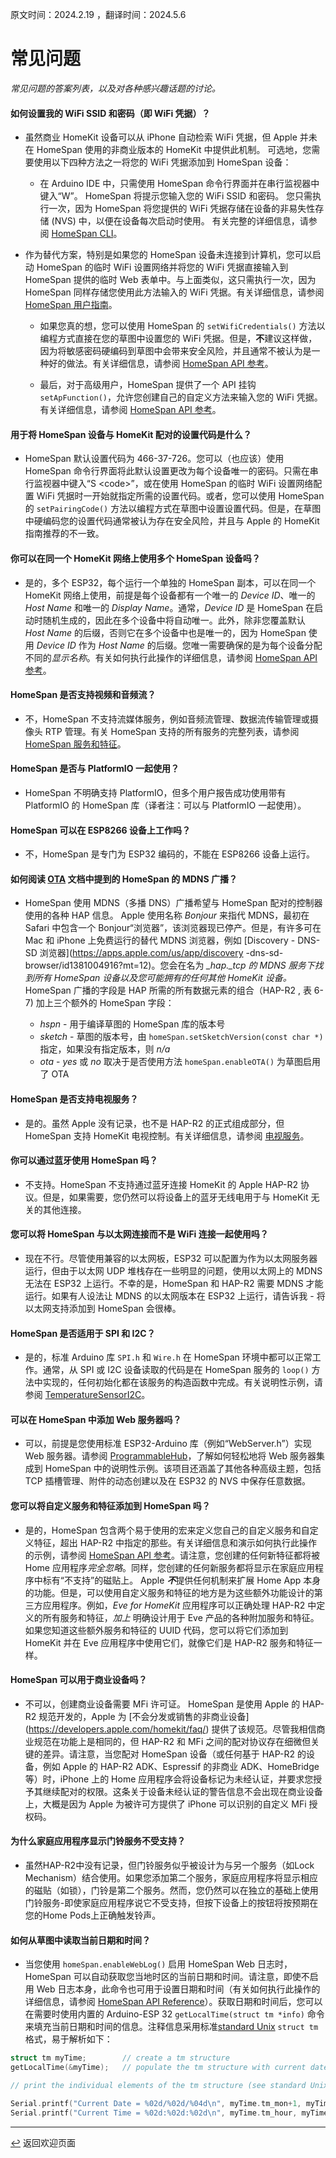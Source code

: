 原文时间：2024.2.19 ，翻译时间：2024.5.6

# 常见问题

*常见问题的答案列表，以及对各种感兴趣话题的讨论。*

#### 如何设置我的 WiFi SSID 和密码（即 WiFi 凭据）？

* 虽然商业 HomeKit 设备可以从 iPhone 自动检索 WiFi 凭据，但 Apple 并未在 HomeSpan 使用的非商业版本的 HomeKit 中提供此机制。 可选地，您需要使用以下四种方法之一将您的 WiFi 凭据添加到 HomeSpan 设备：

   * 在 Arduino IDE 中，只需使用 HomeSpan 命令行界面并在串行监视器中键入“W”。 HomeSpan 将提示您输入您的 WiFi SSID 和密码。 您只需执行一次，因为 HomeSpan 将您提供的 WiFi 凭据存储在设备的非易失性存储 (NVS) 中，以便在设备每次启动时使用。 有关完整的详细信息，请参阅 [HomeSpan CLI](CLI.md)。
  
* 作为替代方案，特别是如果您的 HomeSpan 设备未连接到计算机，您可以启动 HomeSpan 的临时 WiFi 设置网络并将您的 WiFi 凭据直接输入到 HomeSpan 提供的临时 Web 表单中。与上面类似，这只需执行一次，因为 HomeSpan 同样存储您使用此方法输入的 WiFi 凭据。有关详细信息，请参阅 [HomeSpan 用户指南](UserGuide.md#setting-homespans-wifi-credentials-and-setup-code)。

  * 如果您真的想，您可以使用 HomeSpan 的 `setWifiCredentials()` 方法以编程方式直接在您的草图中设置您的 WiFi 凭据。但是，**不**建议这样做，因为将敏感密码硬编码到草图中会带来安全风险，并且通常不被认为是一种好的做法。有关详细信息，请参阅 [HomeSpan API 参考](Reference.md)。

  * 最后，对于高级用户，HomeSpan 提供了一个 API 挂钩 `setApFunction()`，允许您创建自己的自定义方法来输入您的 WiFi 凭据。有关详细信息，请参阅 [HomeSpan API 参考](Reference.md)。

#### 用于将 HomeSpan 设备与 HomeKit 配对的设置代码是什么？

* HomeSpan 默认设置代码为 466-37-726。您可以（也应该）使用 HomeSpan 命令行界面将此默认设置更改为每个设备唯一的密码。只需在串行监视器中键入“S \<code\>”，或在使用 HomeSpan 的临时 WiFi 设置网络配置 WiFi 凭据时一开始就指定所需的设置代码。或者，您可以使用 HomeSpan 的 `setPairingCode()` 方法以编程方式在草图中设置设置代码。但是，在草图中硬编码您的设置代码通常被认为存在安全风险，并且与 Apple 的 HomeKit 指南推荐的不一致。

#### 你可以在同一个 HomeKit 网络上使用多个 HomeSpan 设备吗？

* 是的，多个 ESP32，每个运行一个单独的 HomeSpan 副本，可以在同一个 HomeKit 网络上使用，前提是每个设备都有一个唯一的 *Device ID*、唯一的 *Host Name* 和唯一的 *Display Name*。通常，*Device ID* 是 HomeSpan 在启动时随机生成的，因此在多个设备中将自动唯一。此外，除非您覆盖默认 *Host Name* 的后缀，否则它在多个设备中也是唯一的，因为 HomeSpan 使用 *Device ID* 作为 *Host Name* 的后缀。您唯一需要确保的是为每个设备分配不同的*显示名称*。有关如何执行此操作的详细信息，请参阅 [HomeSpan API 参考](https://github.com/HomeSpan/HomeSpan/blob/master/docs/Reference.md)。

#### HomeSpan 是否支持视频和音频流？

* 不，HomeSpan 不支持流媒体服务，例如音频流管理、数据流传输管理或摄像头 RTP 管理。有关 HomeSpan 支持的所有服务的完整列表，请参阅 [HomeSpan 服务和特征](ServiceList.md)。

#### HomeSpan 是否与 PlatformIO 一起使用？

* HomeSpan 不明确支持 PlatformIO，但多个用户报告成功使用带有 PlatformIO 的 HomeSpan 库（译者注：可以与 PlatformIO 一起使用）。

#### HomeSpan 可以在 ESP8266 设备上工作吗？

* 不，HomeSpan 是专门为 ESP32 编码的，不能在 ESP8266 设备上运行。


#### 如何阅读 [OTA](OTA.md) 文档中提到的 HomeSpan 的 MDNS 广播？

* HomeSpan 使用 MDNS（多播 DNS）广播希望与 HomeSpan 配对的控制器使用的各种 HAP 信息。 Apple 使用名称 *Bonjour* 来指代 MDNS，最初在 Safari 中包含一个 Bonjour“浏览器”，该浏览器现已停产。但是，有许多可在 Mac 和 iPhone 上免费运行的替代 MDNS 浏览器，例如 [Discovery - DNS-SD 浏览器](https://apps.apple.com/us/app/discovery -dns-sd-browser/id1381004916?mt=12)。您会在名为 *_hap._tcp 的 MDNS 服务下找到所有 HomeSpan 设备以及您可能拥有的任何其他 HomeKit 设备。* HomeSpan 广播的字段是 HAP 所需的所有数据元素的组合（HAP-R2 , 表 6-7) 加上三个额外的 HomeSpan 字段：

  * *hspn* - 用于编译草图的 HomeSpan 库的版本号
  * *sketch* - 草图的版本号，由 `homeSpan.setSketchVersion(const char *)` 指定，如果没有指定版本，则 *n/a*
  * *ota* - *yes* 或 *no* 取决于是否使用方法 `homeSpan.enableOTA()` 为草图启用了 OTA

#### HomeSpan 是否支持电视服务？

* 是的。虽然 Apple 没有记录，也不是 HAP-R2 的正式组成部分，但 HomeSpan 支持 HomeKit 电视控制。有关详细信息，请参阅 [电视服务](../docs/TVServices.md)。

#### 你可以通过蓝牙使用 HomeSpan 吗？

* 不支持。HomeSpan 不支持通过蓝牙连接 HomeKit 的 Apple HAP-R2 协议。但是，如果需要，您仍然可以将设备上的蓝牙无线电用于与 HomeKit 无关的其他连接。

#### 您可以将 HomeSpan 与以太网连接而不是 WiFi 连接一起使用吗？

* 现在不行。尽管使用兼容的以太网板，ESP32 可以配置为作为以太网服务器运行，但由于以太网 UDP 堆栈存在一些明显的问题，使用以太网上的 MDNS 无法在 ESP32 上运行。不幸的是，HomeSpan 和 HAP-R2 需要 MDNS 才能运行。如果有人设法让 MDNS 的以太网版本在 ESP32 上运行，请告诉我 - 将以太网支持添加到 HomeSpan 会很棒。

#### HomeSpan 是否适用于 SPI 和 I2C？

* 是的，标准 Arduino 库 `SPI.h` 和 `Wire.h` 在 HomeSpan 环境中都可以正常工作。通常，从 SPI 或 I2C 设备读取的代码是在 HomeSpan 服务的 `loop()` 方法中实现的，任何初始化都在该服务的构造函数中完成。有关说明性示例，请参阅 [TemperatureSensorI2C](https://github.com/HomeSpan/TempSensorI2C)。

#### 可以在 HomeSpan 中添加 Web 服务器吗？

* 可以，前提是您使用标准 ESP32-Arduino 库（例如“WebServer.h”）实现 Web 服务器。请参阅 [ProgrammableHub](https://github.com/HomeSpan/ProgrammableHub)，了解如何轻松地将 Web 服务器集成到 HomeSpan 中的说明性示例。该项目还涵盖了其他各种高级主题，包括 TCP 插槽管理、附件的动态创建以及在 ESP32 的 NVS 中保存任意数据。

#### 您可以将自定义服务和特征添加到 HomeSpan 吗？

* 是的，HomeSpan 包含两个易于使用的宏来定义您自己的自定义服务和自定义特征，超出 HAP-R2 中指定的那些。有关详细信息和演示如何执行此操作的示例，请参阅 [HomeSpan API 参考](https://github.com/HomeSpan/HomeSpan/blob/master/docs/Reference.md)。请注意，您创建的任何新特征都将被 Home 应用程序*完全忽略*。同样，您创建的任何新服务都将显示在家庭应用程序中标有“不支持”的磁贴上。 Apple ***不***提供任何机制来扩展 Home App 本身的功能。但是，可以使用自定义服务和特征的地方是为这些额外功能设计的第三方应用程序。例如，*Eve for HomeKit* 应用程序可以正确处理 HAP-R2 中定义的所有服务和特征，*加上* 明确设计用于 Eve 产品的各种附加服务和特征。如果您知道这些额外服务和特征的 UUID 代码，您可以将它们添加到 HomeKit 并在 Eve 应用程序中使用它们，就像它们是 HAP-R2 服务和特征一样。

#### HomeSpan 可以用于商业设备吗？

* 不可以，创建商业设备需要 MFi 许可证。 HomeSpan 是使用 Apple 的 HAP-R2 规范开发的，Apple 为 [不会分发或销售的非商业设备] (https://developers.apple.com/homekit/faq/) 提供了该规范。尽管我相信商业规范在功能上是相同的，但 HAP-R2 和 MFi 之间的配对协议存在细微但关键的差异。请注意，当您配对 HomeSpan 设备（或任何基于 HAP-R2 的设备，例如 Apple 的 HAP-R2 ADK、Espressif 的非商业 ADK、HomeBridge 等）时，iPhone 上的 Home 应用程序会将设备标记为未经认证，并要求您授予其继续配对的权限。这条关于设备未经认证的警告信息不会出现在商业设备上，大概是因为 Apple 为被许可方提供了 iPhone 可以识别的自定义 MFi 授权码。

#### 为什么家庭应用程序显示门铃服务不受支持？

* 虽然HAP-R2中没有记录，但门铃服务似乎被设计为与另一个服务（如Lock Mechanism）结合使用。如果您添加第二个服务，家庭应用程序将显示相应的磁贴（如锁），门铃是第二个服务。然而，您仍然可以在独立的基础上使用门铃服务-即使家庭应用程序说它不受支持，但按下设备上的按钮将按预期在您的Home Pods上正确触发铃声。

#### 如何从草图中读取当前日期和时间？

* 当您使用 `homeSpan.enableWebLog()` 启用 HomeSpan Web 日志时，HomeSpan 可以自动获取您当地时区的当前日期和时间。请注意，即使不启用 Web 日志本身，此命令也可用于设置日期和时间（有关如何执行此操作的详细信息，请参阅 [HomeSpan API Reference](Reference.md)）。获取日期和时间后，您可以在需要时使用内置的 Arduino-ESP 32 `getLocalTime(struct tm *info)` 命令来填充当前日期和时间的信息。注释信息采用标准[standard Unix](https://man7.org/linux/man-pages/man0/time.h.0p.html) `struct tm` 格式，易于解析如下：

```C++
struct tm myTime;        // create a tm structure
getLocalTime(&myTime);   // populate the tm structure with current date and time

// print the individual elements of the tm structure (see standard Unix tm structure for details)

Serial.printf("Current Date = %02d/%02d/%04d\n", myTime.tm_mon+1, myTime.tm_mday, myTime.tm_year+1900);
Serial.printf("Current Time = %02d:%02d:%02d\n", myTime.tm_hour, myTime.tm_min, myTime.tm_sec);
```

---

[↩️](README.md) 返回欢迎页面

